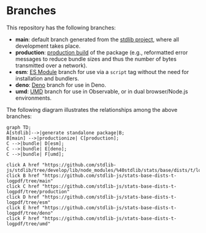 <!--

@license Apache-2.0

Copyright (c) 2022 The Stdlib Authors.

Licensed under the Apache License, Version 2.0 (the "License");
you may not use this file except in compliance with the License.
You may obtain a copy of the License at

    http://www.apache.org/licenses/LICENSE-2.0

Unless required by applicable law or agreed to in writing, software
distributed under the License is distributed on an "AS IS" BASIS,
WITHOUT WARRANTIES OR CONDITIONS OF ANY KIND, either express or implied.
See the License for the specific language governing permissions and
limitations under the License.

-->

# Branches

This repository has the following branches:

-   **main**: default branch generated from the [stdlib project][stdlib-url], where all development takes place.
-   **production**: [production build][production-url] of the package (e.g., reformatted error messages to reduce bundle sizes and thus the number of bytes transmitted over a network).
-   **esm**: [ES Module][esm-url] branch for use via a `script` tag without the need for installation and bundlers.
-   **deno**: [Deno][deno-url] branch for use in Deno.
-   **umd**: [UMD][umd-url] branch for use in Observable, or in dual browser/Node.js environments.

The following diagram illustrates the relationships among the above branches:

```mermaid
graph TD;
A[stdlib]-->|generate standalone package|B;
B[main] -->|productionize| C[production];
C -->|bundle| D[esm];
C -->|bundle| E[deno];
C -->|bundle| F[umd];

click A href "https://github.com/stdlib-js/stdlib/tree/develop/lib/node_modules/%40stdlib/stats/base/dists/t/logpdf"
click B href "https://github.com/stdlib-js/stats-base-dists-t-logpdf/tree/main"
click C href "https://github.com/stdlib-js/stats-base-dists-t-logpdf/tree/production"
click D href "https://github.com/stdlib-js/stats-base-dists-t-logpdf/tree/esm"
click E href "https://github.com/stdlib-js/stats-base-dists-t-logpdf/tree/deno"
click F href "https://github.com/stdlib-js/stats-base-dists-t-logpdf/tree/umd"
```

[stdlib-url]: https://github.com/stdlib-js/stdlib/tree/develop/lib/node_modules/%40stdlib/stats/base/dists/t/logpdf
[production-url]: https://github.com/stdlib-js/stats-base-dists-t-logpdf/tree/production
[deno-url]: https://github.com/stdlib-js/stats-base-dists-t-logpdf/tree/deno
[umd-url]: https://github.com/stdlib-js/stats-base-dists-t-logpdf/tree/umd
[esm-url]: https://github.com/stdlib-js/stats-base-dists-t-logpdf/tree/esm